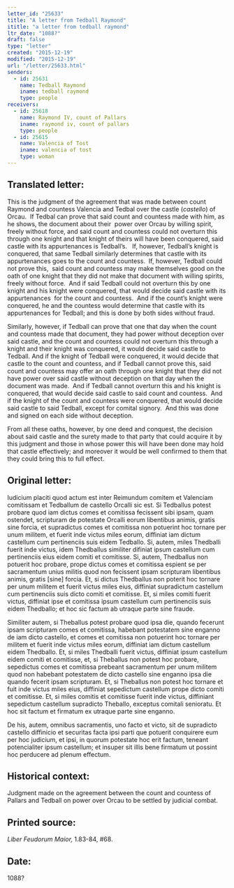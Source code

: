 ```yaml
---
letter_id: "25633"
title: "A letter from Tedball Raymond"
ititle: "a letter from tedball raymond"
ltr_date: "1088?"
draft: false
type: "letter"
created: "2015-12-19"
modified: "2015-12-19"
url: "/letter/25633.html"
senders:
  - id: 25631
    name: Tedball Raymond
    iname: tedball raymond
    type: people
receivers:
  - id: 25618
    name: Raymond IV, count of Pallars
    iname: raymond iv, count of pallars
    type: people
  - id: 25615
    name: Valencia of Tost
    iname: valencia of tost
    type: woman
---
```

<h2> Translated letter:</h2><p>This is the judgment of the agreement that was made between count Raymond and countess Valencia and Tedbal over the castle (<i>castello</i>) of Orcau.&nbsp; If Tedbal can prove that said count and countess made with him, as he shows, the document about their&nbsp; power over Orcau by willing spirit, freely without force, and said count and countess could not overturn this through one knight and that knight of theirs will have been conquered, said castle with its appurtenances is Tedball’s.&nbsp;&nbsp; If, however, Tedball’s knight is conquered, that same Tedball similarly determines that castle with its appurtenances goes to the count and countess.&nbsp; If, however, Tedball could not prove this, &nbsp;said count and countess may make themselves good on the oath of one knight that they did not make that document with willing spirits, freely without force.&nbsp; And if said Tedball could not overturn this by one knight and his knight were conquered, that would decide said castle with its appurtenances &nbsp;for the count and countess.&nbsp; And if the count’s knight were conquered, he and the countess would determine that castle with its appurtenances for Tedball; and this is done by both sides without fraud.</p><p>Similarly, however, if Tedball can prove that one that day when the count and countess made that document, they had power without deception over said castle, and the count and countess could not overturn this through a knight and their knight was conquered, it would decide said castle to Tedball. And if the knight of Tedball were conquered, it would decide that castle to the count and countess, and if Tedball cannot prove this, said count and countess may offer an oath through one knight that they did not have power over said castle without deception on that day when the document was made.&nbsp; And if Tedball cannot overturn this and his knight is conquered, that would decide said castle to said count and countess.&nbsp; And if the knight of the count and countess were conquered, that would decide said castle to said Tedball, except for comital signory.&nbsp; And this was done and signed on each side without deception.</p><p>From all these oaths, however, by one deed and conquest, the decision about said castle and the surety made to that party that could acquire it by this judgment and those in whose power this will have been done may hold that castle effectively; and moreover it would be well confirmed to them that they could bring this to full effect.</p><h2 class="mt-4"> Original letter:</h2><p>Iudicium placiti quod actum est inter Reimundum comitem et Valenciam comitissam et Tedballum de castello Orcalli sic est. Si Tedballus potest probare quod iam dictus comes et comitissa fecissent sibi ipsam, quam ostendet, scripturam de potestate Orcalli eorum libentibus animis, gratis sine forcia, et supradictus comes et comitissa non potuerint hoc tornare per unum militem, et fuerit inde victus miles eorum, diffiniat iam dictum castellum cum pertinenciis suis eidem Tedballo. Si, autem, miles Thedballi fuerit inde victus, idem Thedballus similiter difiniat ipsum castellum cum pertinenciis eius eidem comiti et comitisse. Si, autem, Thedballus non potuerit hoc probare, prope dictus comes et comitissa espient se per sacramentum unius militis quod non fecissent ipsam scrip­turam libentibus animis, gratis [sine] forcia. Et, si dictus Thedballus non poterit hoc tornare per unum militem et fuerit victus miles eius, diffiniat supradictum castellum cum pertinenciis suis dicto comiti et comitisse. Et, si miles comiti fuerit victus, diffiniat ipse et comitissa ipsum castellum cum pertinenciis suis eidem Thedballo; et hoc sic fac­tum ab utraque parte sine fraude.</p><p class="Bodytext21">Similiter autem, si Theballus potest probare quod ipsa die, quando fecerunt ipsam scripturam comes et comitissa, habebant potestatem sine enganno de iam dicto castello, et comes et comitissa non potuerint hoc tornare per militem et fuerit inde victus miles eorum, diffiniat iam dictum castellum eidem Thedballo. Et, si miles Thedballi fuerit victus, diffiniat ipsum castellum eidem comiti et comitisse, et, si Theballus non potest hoc probare, sepedictus comes et comitissa prebeant sacra­mentum per unum militem quod non habebant potestatem de dicto cas­tello sine enganno ipsa die quando fecerit ipsam scripturam. Et, si Theballus non potest hoc tornare et fuit inde victus miles eius, diffiniat sepedictum castellum prope dicto comiti et comitisse. Et, si miles comitis et comitisse fuerit inde victus, diffiniant sepedictum castellum supradicto Theballo, exceptus comitali senioratu. Et hoc sit factum et firmatum ex utraque parte sine enganno.</p><p>De his, autem, omnibus sacramentis, uno facto et victo, sit de supra­dicto castello diffinicio et securitas facta ipsi parti que potuerit conquirere eum per hoc judicium, et ipsi, in quorum potestate hoc erit factum, teneant potencialiter ipsum castellum; et insuper sit illis bene firmatum ut possint hoc perducere ad plenum effectum.</p><h2 class="mt-4"> Historical context:</h2><p>Judgment made on the agreement between the count and countess of Pallars and Tedball on power over Orcau to be settled by judicial combat.</p><h2 class="mt-4"> Printed source:</h2><p><i>Liber Feudorum Maior,</i> 1.83-84, #68.</p><h2 class="mt-4"> Date:</h2>1088?